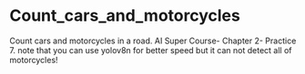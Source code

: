 # Count_cars_and_motorcycles
Count cars and motorcycles in a road. AI Super Course- Chapter 2- Practice 7. 
note that you can use yolov8n for better speed but it can not detect all of motorcycles!
